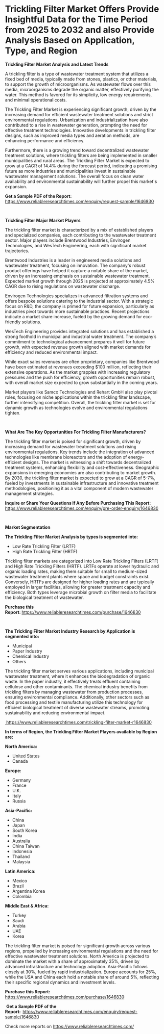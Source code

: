 <p><h1>Trickling Filter Market Offers Provide Insightful Data for the Time Period from 2025 to 2032 and also Provide Analysis Based on Application, Type, and Region</h1></p><p><strong>Trickling Filter Market Analysis and Latest Trends</strong></p>
<p><p>A trickling filter is a type of wastewater treatment system that utilizes a fixed bed of media, typically made from stones, plastics, or other materials, to support the growth of microorganisms. As wastewater flows over this media, microorganisms degrade the organic matter, effectively purifying the water. This method is favored for its simplicity, low energy requirements, and minimal operational costs.</p><p>The Trickling Filter Market is experiencing significant growth, driven by the increasing demand for efficient wastewater treatment solutions and strict environmental regulations. Urbanization and industrialization have also contributed to a rise in wastewater generation, prompting the need for effective treatment technologies. Innovative developments in trickling filter designs, such as improved media types and aeration methods, are enhancing performance and efficiency.</p><p>Furthermore, there is a growing trend toward decentralized wastewater treatment solutions, where trickling filters are being implemented in smaller municipalities and rural areas. The Trickling Filter Market is expected to grow at a CAGR of 14.4% during the forecast period, indicating a promising future as more industries and municipalities invest in sustainable wastewater management solutions. The overall focus on clean water availability and environmental sustainability will further propel this market's expansion.</p></p>
<p><strong>Get a Sample PDF of the Report:&nbsp;</strong> <a href="https://www.reliableresearchtimes.com/enquiry/request-sample/1646830?utm_campaign=2478&utm_medium=2&utm_source=Github&utm_content=ia&utm_term=23022025&utm_id=trickling-filter">https://www.reliableresearchtimes.com/enquiry/request-sample/1646830</a></p>
<p>&nbsp;</p>
<p><strong>Trickling Filter Major Market Players</strong></p>
<p><p>The trickling filter market is characterized by a mix of established players and specialized companies, each contributing to the wastewater treatment sector. Major players include Brentwood Industries, Envirogen Technologies, and WesTech Engineering, each with significant market trajectories.</p><p>Brentwood Industries is a leader in engineered media solutions and wastewater treatment, focusing on innovation. The company's robust product offerings have helped it capture a notable share of the market, driven by an increasing emphasis on sustainable wastewater treatment. Expected market growth through 2025 is projected at approximately 4.5% CAGR due to rising regulations on wastewater discharge.</p><p>Envirogen Technologies specializes in advanced filtration systems and offers bespoke solutions catering to the industrial sector. With a strategic focus on R&D, the company is primed for future expansion, particularly as industries pivot towards more sustainable practices. Recent projections indicate a market share increase, fueled by the growing demand for eco-friendly solutions.</p><p>WesTech Engineering provides integrated solutions and has established a strong foothold in municipal and industrial water treatment. The company’s commitment to technological advancement prepares it well for future growth, with expected revenue growth aligned with market demands for efficiency and reduced environmental impact.</p><p>While exact sales revenues are often proprietary, companies like Brentwood have been estimated at revenues exceeding $100 million, reflecting their extensive operations. As the market grapples with increasing regulatory pressures and the push for efficiency, growth opportunities remain robust, with overall market size expected to grow substantially in the coming years.</p><p>Market players like Samco Technologies and Rehart GmbH also play pivotal roles, focusing on niche applications within the trickling filter landscape, further intensifying competition. Overall, the trickling filter market is set for dynamic growth as technologies evolve and environmental regulations tighten.</p></p>
<p>&nbsp;</p>
<p><strong>What Are The Key Opportunities For Trickling Filter Manufacturers?</strong></p>
<p><p>The trickling filter market is poised for significant growth, driven by increasing demand for wastewater treatment solutions and rising environmental regulations. Key trends include the integration of advanced technologies like membrane bioreactors and the adoption of energy-efficient designs. The market is witnessing a shift towards decentralized treatment systems, enhancing flexibility and cost-effectiveness. Geographic expansions in emerging economies are also contributing to market growth. By 2030, the trickling filter market is expected to grow at a CAGR of 5-7%, fueled by investments in sustainable infrastructure and innovative treatment methodologies, positioning it as a vital component of modern wastewater management strategies.</p></p>
<p><strong>Inquire or Share Your Questions If Any Before Purchasing This Report:</strong> <a href="https://www.reliableresearchtimes.com/enquiry/pre-order-enquiry/1646830?utm_campaign=2478&utm_medium=2&utm_source=Github&utm_content=ia&utm_term=23022025&utm_id=trickling-filter">https://www.reliableresearchtimes.com/enquiry/pre-order-enquiry/1646830</a></p>
<p>&nbsp;</p>
<p><strong>Market Segmentation</strong></p>
<p><strong>The Trickling Filter Market Analysis by types is segmented into:</strong></p>
<p><ul><li>Low Rate Trickling Filter (LRTF)</li><li>High Rate Trickling Filter (HRTF)</li></ul></p>
<p><p>Trickling filter markets are categorized into Low Rate Trickling Filters (LRTF) and High Rate Trickling Filters (HRTF). LRTFs operate at lower hydraulic and organic loading rates, making them suitable for small to medium-sized wastewater treatment plants where space and budget constraints exist. Conversely, HRTFs are designed for higher loading rates and are typically employed in larger facilities, allowing for greater treatment capacity and efficiency. Both types leverage microbial growth on filter media to facilitate the biological treatment of wastewater.</p></p>
<p><strong>Purchase this Report:&nbsp;</strong><a href="https://www.reliableresearchtimes.com/purchase/1646830?utm_campaign=2478&utm_medium=2&utm_source=Github&utm_content=ia&utm_term=23022025&utm_id=trickling-filter">https://www.reliableresearchtimes.com/purchase/1646830</a></p>
<p>&nbsp;</p>
<p><strong>The Trickling Filter Market Industry Research by Application is segmented into:</strong></p>
<p><ul><li>Municipal</li><li>Paper Industry</li><li>Chemical Industry</li><li>Others</li></ul></p>
<p><p>The trickling filter market serves various applications, including municipal wastewater treatment, where it enhances the biodegradation of organic waste. In the paper industry, it effectively treats effluent containing cellulose and other contaminants. The chemical industry benefits from trickling filters by managing wastewater from production processes, ensuring environmental compliance. Additionally, other sectors such as food processing and textile manufacturing utilize this technology for efficient biological treatment of diverse wastewater streams, promoting sustainability and reducing environmental impact.</p></p>
<p><a href="https://www.reliableresearchtimes.com/trickling-filter-market-r1646830?utm_campaign=2478&utm_medium=2&utm_source=Github&utm_content=ia&utm_term=23022025&utm_id=trickling-filter">&nbsp;https://www.reliableresearchtimes.com/trickling-filter-market-r1646830</a></p>
<p><strong>In terms of Region, the Trickling Filter Market Players available by Region are:</strong></p>
<p>
    <p> <strong> North America: </strong>
        <ul>
            <li>United States</li>
            <li>Canada</li>
        </ul>
        </p> 
    <p> <strong> Europe: </strong>
        <ul>
            <li>Germany</li>
            <li>France</li>
            <li>U.K.</li>
            <li>Italy</li>
            <li>Russia</li>
        </ul>
        </p> 
    <p> <strong> Asia-Pacific: </strong>
        <ul>
            <li>China</li>
            <li>Japan</li>
            <li>South Korea</li>
            <li>India</li>
            <li>Australia</li>
            <li>China Taiwan</li>
            <li>Indonesia</li>
            <li>Thailand</li>
            <li>Malaysia</li>
        </ul>
        </p> 
    <p> <strong> Latin America: </strong>
        <ul>
            <li>Mexico</li>
            <li>Brazil</li>
            <li>Argentina Korea</li>
            <li>Colombia</li>
        </ul>
        </p> 
    <p> <strong> Middle East & Africa: </strong>
        <ul>
            <li>Turkey</li>
            <li>Saudi</li>
            <li>Arabia</li>
            <li>UAE</li>
            <li>Korea</li>
        </ul>
    </p>
    </p>
<p><p>The trickling filter market is poised for significant growth across various regions, propelled by increasing environmental regulations and the need for effective wastewater treatment solutions. North America is projected to dominate the market with a share of approximately 35%, driven by advanced infrastructure and technology adoption. Asia-Pacific follows closely at 30%, fueled by rapid industrialization. Europe accounts for 25%, while the USA and China each hold a notable share of around 5%, reflecting their specific regional dynamics and investment levels.</p></p>
<p><strong>Purchase this Report: </strong><a href="https://www.reliableresearchtimes.com/purchase/1646830?utm_campaign=2478&utm_medium=2&utm_source=Github&utm_content=ia&utm_term=23022025&utm_id=trickling-filter">https://www.reliableresearchtimes.com/purchase/1646830</a></p>
<p>&nbsp;<strong>Get a Sample PDF of the Report:&nbsp;&nbsp;</strong><a href="https://www.reliableresearchtimes.com/enquiry/request-sample/1646830?utm_campaign=2478&utm_medium=2&utm_source=Github&utm_content=ia&utm_term=23022025&utm_id=trickling-filter">https://www.reliableresearchtimes.com/enquiry/request-sample/1646830</a></p>
<p><strong></strong></p>
<p>Check more reports on <a href="https://www.reliableresearchtimes.com/?utm_campaign=2478&utm_medium=2&utm_source=Github&utm_content=ia&utm_term=23022025&utm_id=trickling-filter">https://www.reliableresearchtimes.com/</a></p>